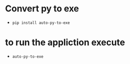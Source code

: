 # Convert py to exe 

- `pip install auto-py-to-exe`

# to run the appliction execute
 -  `auto-py-to-exe`